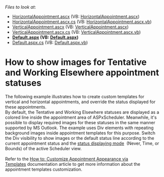 <!-- default file list -->
*Files to look at*:

* [HorizontalAppointment.ascx](./CS/CustomStatusSample/AppointmentTemplates/HorizontalAppointment.ascx) (VB: [HorizontalAppointment.ascx](./VB/CustomStatusSample/AppointmentTemplates/HorizontalAppointment.ascx))
* [HorizontalAppointment.ascx.cs](./CS/CustomStatusSample/AppointmentTemplates/HorizontalAppointment.ascx.cs) (VB: [HorizontalAppointment.ascx.vb](./VB/CustomStatusSample/AppointmentTemplates/HorizontalAppointment.ascx.vb))
* [VerticalAppointment.ascx](./CS/CustomStatusSample/AppointmentTemplates/VerticalAppointment.ascx) (VB: [VerticalAppointment.ascx](./VB/CustomStatusSample/AppointmentTemplates/VerticalAppointment.ascx))
* [VerticalAppointment.ascx.cs](./CS/CustomStatusSample/AppointmentTemplates/VerticalAppointment.ascx.cs) (VB: [VerticalAppointment.ascx.vb](./VB/CustomStatusSample/AppointmentTemplates/VerticalAppointment.ascx.vb))
* **[Default.aspx](./CS/CustomStatusSample/Default.aspx) (VB: [Default.aspx](./VB/CustomStatusSample/Default.aspx))**
* [Default.aspx.cs](./CS/CustomStatusSample/Default.aspx.cs) (VB: [Default.aspx.vb](./VB/CustomStatusSample/Default.aspx.vb))
<!-- default file list end -->
# How to show images for Tentative and Working Elsewhere appointment statuses


The following example illustrates how to create custom templates for vertical and horizontal appointments, and override the status displayed for these appointments. <br>By default, the Tentative and Working Elsewhere statuses are displayed as a colored line inside the appointment area of ASPxScheduler. Meanwhile, it's possible to display required images for these statuses in the same manner supported by MS Outlook. The example uses Div elements with repeating background images inside appointment templates for this purpose. Switch the Div visibility to show images or the default status line according to the current appointment status and the <a href="https://documentation.devexpress.com/#CoreLibraries/DevExpressXtraSchedulerAppointmentDisplayOptions_StatusDisplayTypetopic">status displaying mode</a>  (Never, Time, or Bounds) of the active Scheduler view.<br><br>Refer to the <a href="https://documentation.devexpress.com/#AspNet/CustomDocument4220">How to: Customize Appointment Appearance via Templates</a> documentation article to get more information about the appointment templates customization.

<br/>


